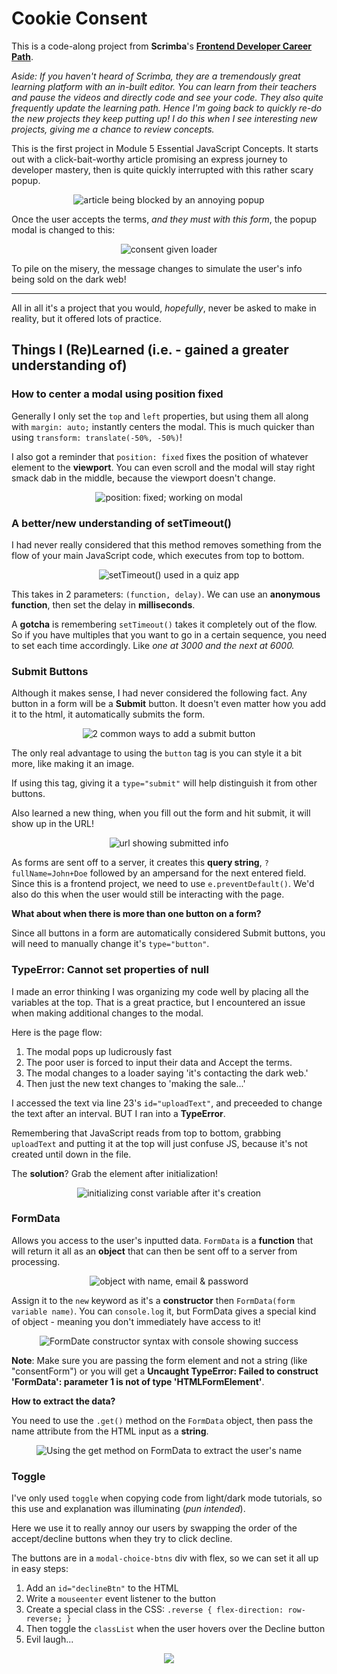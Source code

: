 # Cookie Consent

This is a code-along project from **Scrimba**'s **[Frontend Developer Career Path](https://scrimba.com/learn/frontend)**.

_Aside: If you haven't heard of Scrimba, they are a tremendously great learning platform with an in-built editor. You can learn from their teachers and pause the videos and directly code and see your code. They also quite frequently update the learning path. Hence I'm going back to quickly re-do the new projects they keep putting up! I do this when I see interesting new projects, giving me a chance to review concepts._

This is the first project in Module 5 Essential JavaScript Concepts. It starts out with a click-bait-worthy article promising an express journey to developer mastery, then is quite quickly interrupted with this rather scary popup.

<div align="center"><img src="./screenshots/cookie-consent-recording.gif" alt="article being blocked by an annoying popup"></div>

Once the user accepts the terms, _and they must with this form_, the popup modal is changed to this:

<div align="center"><img src="./screenshots/initial-consent-given.png" alt="consent given loader"></div>

To pile on the misery, the message changes to simulate the user's info being sold on the dark web!

---

All in all it's a project that you would, _hopefully_, never be asked to make in reality, but it offered lots of practice.

## Things I (Re)Learned (i.e. - gained a greater understanding of)

### How to center a modal using position fixed

Generally I only set the `top` and `left` properties, but using them all along with `margin: auto;` instantly centers the modal. This is much quicker than using `transform: translate(-50%, -50%)`!

I also got a reminder that `position: fixed` fixes the position of whatever element to the **viewport**. You can even scroll and the modal will stay right smack dab in the middle, because the viewport doesn't change.

<div align="center"><img src="screenshots/modal-position-fixed.png" alt="position: fixed; working on modal"></div>

### A better/new understanding of setTimeout()

I had never really considered that this method removes something from the flow of your main JavaScript code, which executes from top to bottom.

<div align="center"><img src="/screenshots/setTimeout.png" alt="setTimeout() used in a quiz app"></div>

This takes in 2 parameters: `(function, delay)`.
We can use an **anonymous function**, then set the delay in **milliseconds**.

A **gotcha** is remembering `setTimeout()` takes it completely out of the flow. So if you have multiples that you want to go in a certain sequence, you need to set each time accordingly. Like _one at 3000 and the next at 6000._

### Submit Buttons

Although it makes sense, I had never considered the following fact. Any button in a form will be a **Submit** button. It doesn't even matter how you add it to the html, it automatically submits the form.

<div align="center"><img src="./screenshots/submit-buttons.png" alt="2 common ways to add a submit button"></div>

The only real advantage to using the `button` tag is you can style it a bit more, like making it an image.

If using this tag, giving it a `type="submit"` will help distinguish it from other buttons.

Also learned a new thing, when you fill out the form and hit submit, it will show up in the URL!

<div align="center"><img src="./screenshots/submit-url-deets.png" alt="url showing submitted info"></div>

As forms are sent off to a server, it creates this **query string**, `?fullName=John+Doe` followed by an ampersand for the next entered field. Since this is a frontend project, we need to use `e.preventDefault()`. We'd also do this when the user would still be interacting with the page.

**What about when there is more than one button on a form?**

Since all buttons in a form are automatically considered Submit buttons, you will need to manually change it's `type="button"`.

### TypeError: Cannot set properties of null

I made an error thinking I was organizing my code well by placing all the variables at the top. That is a great practice, but I encountered an issue when making additional changes to the modal.

Here is the page flow:

1. The modal pops up ludicrously fast
2. The poor user is forced to input their data and Accept the terms.
3. The modal changes to a loader saying 'it's contacting the dark web.'
4. Then just the new text changes to 'making the sale...'

I accessed the text via line 23's `id="uploadText"`, and preceeded to change the text after an interval. BUT I ran into a **TypeError**.

Remembering that JavaScript reads from top to bottom, grabbing `uploadText` and putting it at the top will just confuse JS, because it's not created until down in the file.

The **solution**? Grab the element after initialization!

<div align="center"><img src="./screenshots/accessing-eles-before-initialization.png" alt="initializing const variable after it's creation"></div>

### FormData

Allows you access to the user's inputted data. `FormData` is a **function** that will return it all as an **object** that can then be sent off to a server from processing.

<div align="center"><img src="./screenshots/FormData-object.png" alt="object with name, email & password"></div>

Assign it to the `new` keyword as it's a **constructor** then `FormData(form variable name)`. You can `console.log` it, but FormData gives a special kind of object - meaning you don't immediately have access to it!

<div align="center"><img src="./screenshots/FormData-code.png" alt="FormDate constructor syntax with console showing success"></div>

**Note**: Make sure you are passing the form element and not a string (like "consentForm") or you will get a **Uncaught TypeError: Failed to construct 'FormData': parameter 1 is not of type 'HTMLFormElement'**.

**How to extract the data?**

You need to use the `.get()` method on the `FormData` object, then pass the name attribute from the HTML input as a **string**.

<div align="center"><img src="./screenshots/FormData-extract-name.png" alt="Using the get method on FormData to extract the user's name"></div>

### Toggle

I've only used `toggle` when copying code from light/dark mode tutorials, so this use and explanation was illuminating (_pun intended_).

Here we use it to really annoy our users by swapping the order of the accept/decline buttons when they try to click decline.

The buttons are in a `modal-choice-btns` div with flex, so we can set it all up in easy steps:

1. Add an `id="declineBtn"` to the HTML
2. Write a `mouseenter` event listener to the button
3. Create a special class in the CSS:
   `.reverse { flex-direction: row-reverse; }`
4. Then toggle the `classList` when the user hovers over the Decline button
5. Evil laugh...

<div align="center"><img src="./screenshots/toggle.png"></div>
